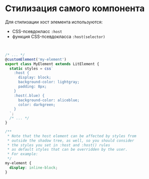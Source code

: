 # Стилизация самого компонента

Для стилизации хост элемента используются:

* CSS-псевдокласс `:host`
* функция CSS-псевдокласса `:host(selector)`

<br>

```ts
/* ... */
@customElement('my-element')
export class MyElement extends LitElement {
  static styles = css`
    :host {
      display: block;
      background-color: lightgray;
      padding: 8px;
    }
    :host(.blue) {
      background-color: aliceblue;
      color: darkgreen;
    }
  `;
  /* ... */
}
```

```css
/**
 * Note that the host element can be affected by styles from
 * outside the shadow tree, as well, so you should consider
 * the styles you set in :host and :host() rules
 * as default styles that can be overridden by the user.
 * For example:
 */
my-element {
  display: inline-block;
}
```

<style>
.slidev-code-wrapper:nth-of-type(2) {
  position: absolute;
  right: 48px;
  width: 500px;
  height: 300px;
  transform: translate(0, -100%);
  z-index: 9;
}
</style>
